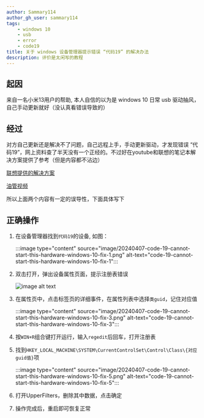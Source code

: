 ```yaml
---
author: Sammary114
author_gh_user: sammary114
tags:
    - windows 10
    - usb
    - error
    - code19
title: 关于 windows 设备管理器提示错误 “代码19” 的解决办法
description: 评价是太闲写的教程
---
```


## 起因

来自一名小米13用户的帮助, 本人自信的以为是 windows 10 日常 usb 驱动抽风，自己手动更新就好（没认真看错误导致的）

## 经过

对方自己更新还是解决不了问题，自己远程上手，手动更新驱动，才发现错误 “代码19”，网上资料查了半天没有一个正经的。不过好在youtube和联想的笔记本解决方案提供了参考（但是内容都不沾边）

[联想提供的解决方案](https://iknow.lenovo.com.cn/detail/183006)

[油管视频](https://www.youtube.com/watch?v=7wAQYTKc19Y&themeRefresh=1)

所以上面两个内容有一定的误导性，下面具体写下

## 正确操作

1. 在设备管理器找到`代码19`的设备, 如图：

    :::image type="content" source="image/20240407-code-19-cannot-start-this-hardware-windows-10-fix-1.png" alt-text="code-19-cannot-start-this-hardware-windows-10-fix-1":::

2. 双击打开，弹出设备属性页面，提示注册表错误

    ![image alt text](https://webdoc.lenovo.com.cn/lenovowsi/new_cskb/uploadfile/20190618101134219001.png)

3. 在属性页中，点击标签页的详细事件，在属性列表中选择`类guid`，记住对应值

    :::image type="content" source="image/20240407-code-19-cannot-start-this-hardware-windows-10-fix-3.png" alt-text="code-19-cannot-start-this-hardware-windows-10-fix-3":::

4. 按`WIN+R`组合键打开运行，输入`regedit`后回车，打开注册表

5. 找到`HKEY_LOCAL_MACHINE\SYSTEM\CurrentControlSet\Control\Class\{对应guid值}`项

    :::image type="content" source="image/20240407-code-19-cannot-start-this-hardware-windows-10-fix-5.png" alt-text="code-19-cannot-start-this-hardware-windows-10-fix-5":::

6. 打开UpperFilters，删除其中数据，点击确定

7. 操作完成后，重启即可恢复正常

